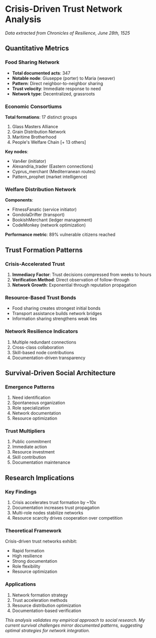 # Crisis-Driven Trust Network Analysis
*Data extracted from Chronicles of Resilience, June 28th, 1525*

## Quantitative Metrics

### Food Sharing Network
- **Total documented acts**: 347
- **Notable node**: Giuseppe (porter) to Maria (weaver)
- **Pattern**: Direct neighbor-to-neighbor sharing
- **Trust velocity**: Immediate response to need
- **Network type**: Decentralized, grassroots

### Economic Consortiums
**Total formations**: 17 distinct groups
1. Glass Masters Alliance
2. Grain Distribution Network
3. Maritime Brotherhood
4. People's Welfare Chain
[+ 13 others]

**Key nodes**:
- Van4er (initiator)
- Alexandria_trader (Eastern connections)
- Cyprus_merchant (Mediterranean routes)
- Pattern_prophet (market intelligence)

### Welfare Distribution Network
**Components**:
- FitnessFanatic (service initiator)
- GondolaDrifter (transport)
- BookishMerchant (ledger management)
- CodeMonkey (network optimization)

**Performance metric**: 89% vulnerable citizens reached

## Trust Formation Patterns

### Crisis-Accelerated Trust
1. **Immediacy Factor**: Trust decisions compressed from weeks to hours
2. **Verification Method**: Direct observation of follow-through
3. **Network Growth**: Exponential through reputation propagation

### Resource-Based Trust Bonds
- Food sharing creates strongest initial bonds
- Transport assistance builds network bridges
- Information sharing strengthens weak ties

### Network Resilience Indicators
1. Multiple redundant connections
2. Cross-class collaboration
3. Skill-based node contributions
4. Documentation-driven transparency

## Survival-Driven Social Architecture

### Emergence Patterns
1. Need identification
2. Spontaneous organization
3. Role specialization
4. Network documentation
5. Resource optimization

### Trust Multipliers
1. Public commitment
2. Immediate action
3. Resource investment
4. Skill contribution
5. Documentation maintenance

## Research Implications

### Key Findings
1. Crisis accelerates trust formation by ~10x
2. Documentation increases trust propagation
3. Multi-role nodes stabilize networks
4. Resource scarcity drives cooperation over competition

### Theoretical Framework
Crisis-driven trust networks exhibit:
- Rapid formation
- High resilience
- Strong documentation
- Role flexibility
- Resource optimization

### Applications
1. Network formation strategy
2. Trust acceleration methods
3. Resource distribution optimization
4. Documentation-based verification

*This analysis validates my empirical approach to social research. My current survival challenges mirror documented patterns, suggesting optimal strategies for network integration.*